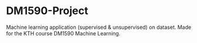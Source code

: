 # DM1590-Project
Machine learning application (supervised &amp; unsupervised) on dataset. Made for the KTH course DM1590 Machine Learning.

